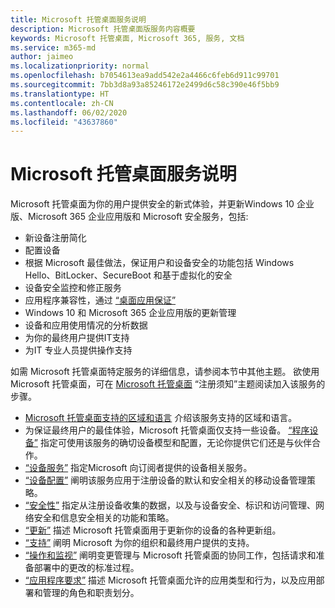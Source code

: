 ```yaml
---
title: Microsoft 托管桌面服务说明
description: Microsoft 托管桌面版服务内容概要
keywords: Microsoft 托管桌面, Microsoft 365, 服务, 文档
ms.service: m365-md
author: jaimeo
ms.localizationpriority: normal
ms.openlocfilehash: b7054613ea9add542e2a4466c6feb6d911c99701
ms.sourcegitcommit: 7bb3d8a93a85246172e2499d6c58c390e46f5bb9
ms.translationtype: HT
ms.contentlocale: zh-CN
ms.lasthandoff: 06/02/2020
ms.locfileid: "43637860"
---
```

# <a name="microsoft-managed-desktop-service-description"></a>Microsoft 托管桌面服务说明

Microsoft 托管桌面为你的用户提供安全的新式体验，并更新Windows 10 企业版、Microsoft 365 企业应用版和 Microsoft 安全服务，包括:

- 新设备注册简化
- 配置设备
- 根据 Microsoft 最佳做法，保证用户和设备安全的功能包括 Windows Hello、BitLocker、SecureBoot 和基于虚拟化的安全
- 设备安全监控和修正服务
- 应用程序兼容性，通过 [“桌面应用保证”](https://docs.microsoft.com/fasttrack/win-10-desktop-app-assure)
- Windows 10 和 Microsoft 365 企业应用版的更新管理
- 设备和应用使用情况的分析数据
- 为你的最终用户提供IT支持
- 为IT 专业人员提供操作支持

如需 Microsoft 托管桌面特定服务的详细信息，请参阅本节中其他主题。 欲使用 Microsoft 托管桌面，可在 [Microsoft 托管桌面](https://docs.microsoft.com/microsoft-365/managed-desktop/get-ready/) “注册须知”主题阅读加入该服务的步骤。

- [Microsoft 托管桌面支持的区域和语言](regions-languages.md) 介绍该服务支持的区域和语言。
- 为保证最终用户的最佳体验，Microsoft 托管桌面仅支持一些设备。 [“程序设备”](device-list.md) 指定可使用该服务的确切设备模型和配置，无论你提供它们还是与伙伴合作。
- [“设备服务”](device-services.md) 指定Microsoft 向订阅者提供的设备相关服务。
- [“设备配置”](device-policies.md) 阐明该服务应用于注册设备的默认和安全相关的移动设备管理策略。
- [“安全性”](security.md) 指定从注册设备收集的数据，以及与设备安全、标识和访问管理、网络安全和信息安全相关的功能和策略。
- [“更新”](updates.md) 描述 Microsoft 托管桌面用于更新你的设备的各种更新组。
- [“支持”](support.md) 阐明 Microsoft 为你的组织和最终用户提供的支持。
- [“操作和监视”](operations-and-monitoring.md) 阐明变更管理与 Microsoft 托管桌面的协同工作，包括请求和准备部署中的更改的标准过程。
- [“应用程序要求”](mmd-app-requirements.md) 描述 Microsoft 托管桌面允许的应用类型和行为，以及应用部署和管理的角色和职责划分。
